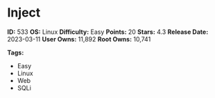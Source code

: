 # Inject

**ID:** 533
**OS:** Linux
**Difficulty:** Easy
**Points:** 20
**Stars:** 4.3
**Release Date:** 2023-03-11
**User Owns:** 11,892
**Root Owns:** 10,741

**Tags:**
- Easy
- Linux
- Web
- SQLi

